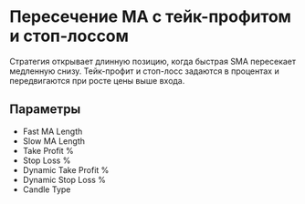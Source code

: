 # Пересечение MA с тейк-профитом и стоп-лоссом

Стратегия открывает длинную позицию, когда быстрая SMA пересекает медленную снизу. Тейк-профит и стоп-лосс задаются в процентах и передвигаются при росте цены выше входа.

## Параметры
- Fast MA Length
- Slow MA Length
- Take Profit %
- Stop Loss %
- Dynamic Take Profit %
- Dynamic Stop Loss %
- Candle Type
